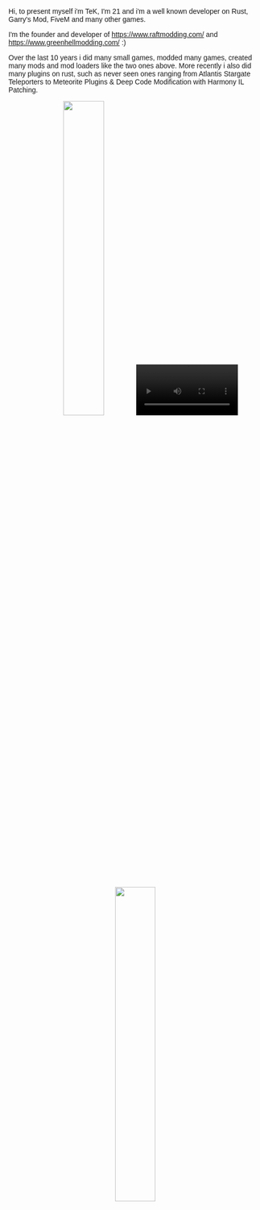 <style>
body {
    background-image: url(https://files.facepunch.com/garry/1b1011b1/test.png?1=) !important;
    font-family: "Sen",sans-serif;
}
</style>

Hi, to present myself i'm TeK, I'm 21 and i'm a well known developer on Rust, Garry's Mod, FiveM and many other games.

I'm the founder and developer of https://www.raftmodding.com/ and https://www.greenhellmodding.com/  :)

Over the last 10 years i did many small games, modded many games, created many mods and mod loaders like the two ones above.
More recently i also did many plugins on rust, such as never seen ones ranging from Atlantis Stargate Teleporters to Meteorite Plugins & Deep Code Modification with Harmony IL Patching.

<center>
<img src="https://mir-s3-cdn-cf.behance.net/project_modules/max_1200/95bfc0112284803.601199c52c294.gif" width="40%"/> <video width="40%" controls><source src="https://cdn.discordapp.com/attachments/773231750733103164/775041178684620830/2020-11-08_17-55-03.mp4" type="video/mp4"></video>
    
<img src="https://mir-s3-cdn-cf.behance.net/project_modules/max_1200/95bfc0112284803.601199c52c294.gif" width="40%"/>

</center>




